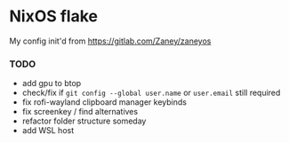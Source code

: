 # NixOS flake

My config init'd from <https://gitlab.com/Zaney/zaneyos>

### TODO

- add gpu to btop
- check/fix if `git config --global user.name` or `user.email` still required
- fix rofi-wayland clipboard manager keybinds
- fix screenkey / find alternatives
- refactor folder structure someday
- add WSL host
